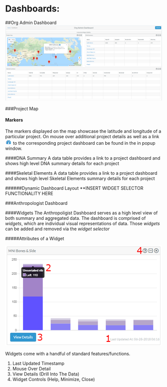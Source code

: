 # Dashboards:


##Org Admin Dashboard
![orgAdminDashboard](../images/dashboard/orgAdminDashboard.PNG)


###Project Map
#### Markers
The markers displayed on the map showcase the latitude and longitude of a particular project. 
On mouse over additional project details as well as a link ![dashboard icon](../images/dashboard/dash-icon.PNG)
 to the corresponding project dashboard can be found in the in popup window.

####DNA Summary
A data table provides a link to a project dashboard and shows high level DNA summary details for each project

####Skeletal Elements
A data table provides a link to a project dashboard and shows high level Skeletal Elements summary details for each project

######Dynamic Dashboard Layout
**INSERT WIDGET SELECTOR FUNCTIONALITY HERE

###Anthropologist Dashboard

####Widgets
The Anthropoligist Dashboard serves as a high level view of both summary and aggregated data. The dashboard is comprised of *widgets*, which are individual visual representations of data.  Those *widgets* can be added and removed via the *widget selector*
 
 #####Attributes of a Widget
 
  ![widget](../images/dashboard/stacked_numbers.png)
  
 Widgets come with a handful of standard features/functions.  
 1.  Last Updated Timestamp
 2.  Mouse Over Detail
 3.  View Details (Drill Into The Data)
 4.  Widget Controls (Help, Minimize, Close)
 
 
